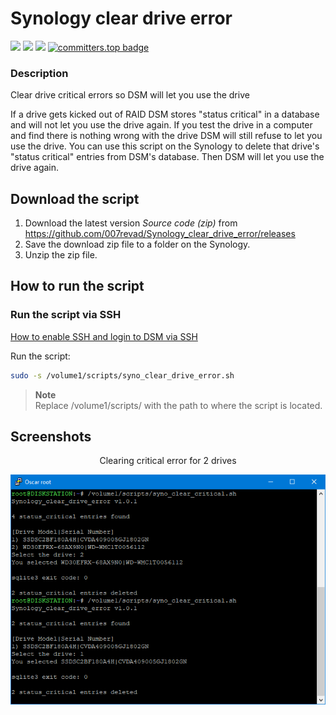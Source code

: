 # Synology clear drive error

<a href="https://github.com/007revad/Synology_clear_drive_error/releases"><img src="https://img.shields.io/github/release/007revad/Synology_clear_drive_error.svg"></a>
<a href="https://hits.seeyoufarm.com"><img src="https://hits.seeyoufarm.com/api/count/incr/badge.svg?url=https%3A%2F%2Fgithub.com%2F007revad%2FSynology_clear_drive_error&count_bg=%2379C83D&title_bg=%23555555&icon=&icon_color=%23E7E7E7&title=views&edge_flat=false"/></a>
[![](https://img.shields.io/static/v1?label=Sponsor&message=%E2%9D%A4&logo=GitHub&color=%23fe8e86)](https://github.com/sponsors/007revad)
[![committers.top badge](https://user-badge.committers.top/australia/007revad.svg)](https://user-badge.committers.top/australia/007revad)

### Description

Clear drive critical errors so DSM will let you use the drive

If a drive gets kicked out of RAID DSM stores "status critical" in a database and will not let you use the drive again. If you test the drive in a computer and find there is nothing wrong with the drive DSM will still refuse to let you use the drive. You can use this script on the Synology to delete that drive's "status critical" entries from DSM's database. Then DSM will let you use the drive again.

## Download the script

1. Download the latest version _Source code (zip)_ from https://github.com/007revad/Synology_clear_drive_error/releases
2. Save the download zip file to a folder on the Synology.
3. Unzip the zip file.

## How to run the script

### Run the script via SSH

[How to enable SSH and login to DSM via SSH](https://kb.synology.com/en-global/DSM/tutorial/How_to_login_to_DSM_with_root_permission_via_SSH_Telnet)

Run the script:

```bash
sudo -s /volume1/scripts/syno_clear_drive_error.sh
```

> **Note** <br>
> Replace /volume1/scripts/ with the path to where the script is located.

## Screenshots

<p align="center">Clearing critical error for 2 drives</p>
<p align="center"><img src="/images/script-2.png"></p>
